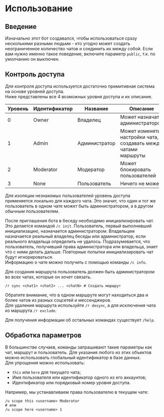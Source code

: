 # Использование

## Введение

Изначально этот бот создавался, чтобы использоваться сразу несколькими разными людьми - кто угодно может создать неограниченное количество чатов и соединить их между собой. Если вам нужно именно такое поведение, включите параметр `public`, т.к. по умолчанию он выключен.

## Контроль доступа

Для контроля доступа используется достаточно примитивная система на основе уровней доступа. <br/>
Ниже представлены все 4 возможных уровня доступа и их описание.

| Уровень | Идентификатор | Название      | Описание                                                       |
| ------- | ------------- | ------------- | -------------------------------------------------------------- |
| 0       | Owner         | Владелец      | Может назначать администраторов                                |
| 1       | Admin         | Администратор | Может изменять настройки чата, создавать между чатами маршруты |
| 2       | Moderator     | Модератор     | Может блокировать пользователей                                |
| 3       | None          | Пользователь  | Ничего не может                                                |

Для изоляции незнакомых пользователей уровень доступа применяется локально для каждого чата. Это значит, что один и тот же пользователь в одном чате может быть администратором, а в другом обычным пользователем.

После приглашения бота в беседу необходимо инициализировать чат. Это делается командой `/c init`. Пользователь, первый выполнивший инициализацию, назначается администратором. Владельцем назначается реальный владелец беседы или администратор, если реального владельца определить не удалось. Подразумевается, что пользователь, получивший права администратора или владельца, знает что с ними делать дальше. Повторные попытки инициализировать чат будут игнорироваться.<br/>
Информацию о чате можно получить с помощью команды `/c info`.

Для создания маршрута пользователь должен быть администратором во всех чатах, которые он хочет связать. <br/>

```
/r sync <chat1> <chat2> ... <chatN> # Создать маршрут
```

Обратите внимание, что в одном маршруте могут находиться два и более чатов из разных соцсетей и мессенджеров. <br/>
Для удаления маршрута используйте `/r desync`, а для исключения чата из маршрута `/r exclude`.

Для получения информации об остальных командах существует `/help`.

## Обработка параметров

В большинстве случаев, команды запрашивают такие параметры как чат, маршрут и пользователь. Для указания любого из этих объектов можно использовать глобальный идентификатор в базе данных. <br/>
Для упрощения можно использовать:

-   `this` или `here` для текущего чата;
-   Имя пользователя или идентификатор одного из его аккаунтов;
-   Идентификатор или порядковый номер уровня доступа.

Например, мы устанавливаем права пользователю в текущем чате:

```
/u scope this <username> Moderator
# или
/u scope here <username> 1
```
